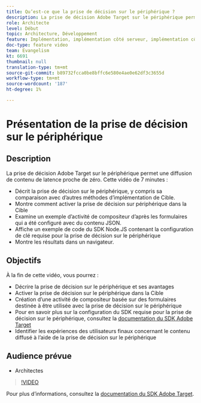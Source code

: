```yaml
---
title: Qu’est-ce que la prise de décision sur le périphérique ?
description: La prise de décision Adobe Target sur le périphérique permet une diffusion de contenu de latence proche de zéro. Regardez cette vidéo pour en savoir plus sur la prise de décision sur l’appareil et sur la façon de l’activer.
role: Architecte
level: Début
topic: Architecture, Développement
feature: Implémentation, implémentation côté serveur, implémentation côté client
doc-type: feature video
team: Evangelism
kt: 6691
thumbnail: null
translation-type: tm+mt
source-git-commit: b89732fcca0be8bffc6e580e4ae0e62df3c3655d
workflow-type: tm+mt
source-wordcount: '187'
ht-degree: 1%

---
```



# Présentation de la prise de décision sur le périphérique

## Description

La prise de décision Adobe Target sur le périphérique permet une diffusion de contenu de latence proche de zéro. Cette vidéo de 7 minutes :

* Décrit la prise de décision sur le périphérique, y compris sa comparaison avec d’autres méthodes d’implémentation de Cible.
* Montre comment activer la prise de décision sur périphérique dans la Cible
* Examine un exemple d’activité de compositeur d’après les formulaires qui a été configuré avec du contenu JSON.
* Affiche un exemple de code du SDK Node.JS contenant la configuration de clé requise pour la prise de décision sur le périphérique
* Montre les résultats dans un navigateur.

## Objectifs

À la fin de cette vidéo, vous pourrez :

* Décrire la prise de décision sur le périphérique et ses avantages
* Activer la prise de décision sur le périphérique dans la Cible
* Création d’une activité de compositeur basée sur des formulaires destinée à être utilisée avec la prise de décision sur le périphérique
* Pour en savoir plus sur la configuration du SDK requise pour la prise de décision sur le périphérique, consultez la [documentation du SDK Adobe Target](https://adobetarget-sdks.gitbook.io/docs/on-device-decisioning/introduction-to-on-device-decisioning)
* Identifier les expériences des utilisateurs finaux concernant le contenu diffusé à l’aide de la prise de décision sur le périphérique

## Audience prévue

* Architectes

>[!VIDEO](https://video.tv.adobe.com/v/329032/?quality=12)

Pour plus d’informations, consultez la [documentation du SDK Adobe Target](https://adobetarget-sdks.gitbook.io/docs/on-device-decisioning/introduction-to-on-device-decisioning).
